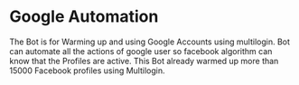 # Google Automation
The Bot is for Warming up and using Google Accounts using multilogin. Bot can automate all the actions of google user so facebook algorithm can know that the Profiles are active. This Bot already warmed up more than 15000 Facebook profiles using Multilogin.
